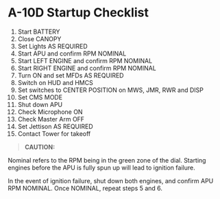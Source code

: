 # A-10D Startup Checklist

1. Start BATTERY
2. Close CANOPY
3. Set Lights AS REQUIRED
4. Start APU and confirm RPM NOMINAL
5. Start LEFT ENGINE and confirm RPM NOMINAL
6. Start RIGHT ENGINE and confirm RPM NOMINAL
7. Turn ON and set MFDs AS REQUIRED
8. Switch on HUD and HMCS
9. Set switches to CENTER POSITION on MWS, JMR, RWR and DISP
10. Set CMS MODE
11. Shut down APU
12. Check Microphone ON
13. Check Master Arm OFF
14. Set Jettison AS REQUIRED
15. Contact Tower for takeoff

> **CAUTION:**

<div class="border-s-4 border-red-700 ps-4 my-5 flex flex-col gap-5">
<p>Nominal refers to the RPM being in the green zone of the dial. Starting engines before the APU is fully spun up will lead to ignition failure. </p>
    
<p>In the event of ignition failure, shut down both engines, and confirm APU RPM NOMINAL. Once NOMINAL, repeat steps 5 and 6.</p>
</div>

